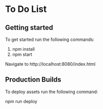 # To Do List

## Getting started

To get started run the following commands:

1. npm install
2. npm start

Navigate to http://localhost:8080/index.html

## Production Builds

To deploy assets run the following command:

npm run deploy

